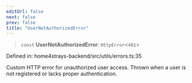 ```yaml
---
editUrl: false
next: false
prev: false
title: "UserNotAuthorizedError"
---
```


> `const` **UserNotAuthorizedError**: `HttpError`\<`401`\>

Defined in: home4strays-backend/src/utils/errors.ts:35

Custom HTTP error for unauthorized user access.
Thrown when a user is not registered or lacks proper authentication.

